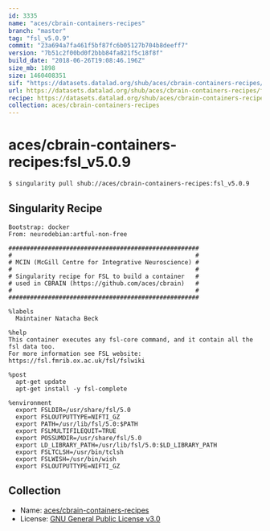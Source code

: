 ```yaml
---
id: 3335
name: "aces/cbrain-containers-recipes"
branch: "master"
tag: "fsl_v5.0.9"
commit: "23a694a7fa461f5bf87fc6b05127b704b8deeff7"
version: "7b51c2f00bd0f2bbb84fa821f5c18f8f"
build_date: "2018-06-26T19:08:46.196Z"
size_mb: 1898
size: 1460408351
sif: "https://datasets.datalad.org/shub/aces/cbrain-containers-recipes/fsl_v5.0.9/2018-06-26-23a694a7-7b51c2f0/7b51c2f00bd0f2bbb84fa821f5c18f8f.simg"
url: https://datasets.datalad.org/shub/aces/cbrain-containers-recipes/fsl_v5.0.9/2018-06-26-23a694a7-7b51c2f0/
recipe: https://datasets.datalad.org/shub/aces/cbrain-containers-recipes/fsl_v5.0.9/2018-06-26-23a694a7-7b51c2f0/Singularity
collection: aces/cbrain-containers-recipes
---
```


# aces/cbrain-containers-recipes:fsl_v5.0.9

```bash
$ singularity pull shub://aces/cbrain-containers-recipes:fsl_v5.0.9
```

## Singularity Recipe

```singularity
Bootstrap: docker
From: neurodebian:artful-non-free

#####################################################
#                                                   #
# MCIN (McGill Centre for Integrative Neuroscience) #
#                                                   #
# Singularity recipe for FSL to build a container   #
# used in CBRAIN (https://github.com/aces/cbrain)   #
#                                                   #
#####################################################

%labels
  Maintainer Natacha Beck

%help
This container executes any fsl-core command, and it contain all the fsl data too. 
For more information see FSL website: https://fsl.fmrib.ox.ac.uk/fsl/fslwiki

%post
  apt-get update
  apt-get install -y fsl-complete

%environment
  export FSLDIR=/usr/share/fsl/5.0 
  export FSLOUTPUTTYPE=NIFTI_GZ 
  export PATH=/usr/lib/fsl/5.0:$PATH 
  export FSLMULTIFILEQUIT=TRUE 
  export POSSUMDIR=/usr/share/fsl/5.0 
  export LD_LIBRARY_PATH=/usr/lib/fsl/5.0:$LD_LIBRARY_PATH 
  export FSLTCLSH=/usr/bin/tclsh 
  export FSLWISH=/usr/bin/wish 
  export FSLOUTPUTTYPE=NIFTI_GZ
```

## Collection

 - Name: [aces/cbrain-containers-recipes](https://github.com/aces/cbrain-containers-recipes)
 - License: [GNU General Public License v3.0](https://api.github.com/licenses/gpl-3.0)

